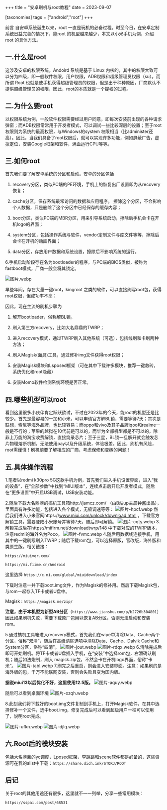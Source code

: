 +++
title = "安卓刷机与root教程"
date = 2023-09-07

[taxonomies]
tags = ["android","root"]
+++



前言 自安卓系统诞生以来，root 一直是玩机的必备过程。时至今日，在安卓定制系统日益完善的情况下，能root 的机型越来越少，本文以小米手机为例，介绍root 的具体方法。
<!-- more -->
## 一.什么是root

这涉及安卓的权限系统。Andoird 系统是基于 Linux 内核的，其中的权限大致可以分为四级，即一般软件权限，用户权限，ADB权限和超级管理员权限（su）。而所谓 Root 也就是使手机获得超级管理员的权限，但是出于种种原因，厂商默认不提供超级管理员的权限，因此，root的本质就是一个提权的过程。

## 二.为什么要root

以权限系统为例，一般软件权限需要经过用户同意，即每次安装前出现的各种请求弹窗；而ADB权限常常用于开发者模式，可以调试一些比较深层的设置；至于root权限则为系统的最高权限，与Windows的system 权限相当（比administer还高）。因此，当我们具备了root权限后，就可以实现许多功能，例如屏蔽广告，虚拟定位，安装Google框架和软件，满血运行CPU等等。

## 三.如何root

首先我们要了解安卓系统的分区和启动。安卓的分区包括

1. recovery分区，类似PC端的PE环境，手机上的恢复出厂设置即为从recovery恢复；

2. cache分区，保存系统最常访问的数据和应用程序。 擦除这个分区，不会影响个人数据，只是删除了这个分区中已经保存的缓存内容；

3. boot分区，类似PC端的MBR分区，用来引导系统启动，擦除后手机会卡在开机logo的界面；

4. system分区，包括操作系统与软件，vendor定制文件与库文件等等，擦除后会卡在开机的动画界面；

5. data分区，存放用户数据和系统设置，擦除后不影响系统的运行。

6.手机启动阶段存在名为bootloader的程序，与PC端的BIOS类似，被称为fastboot模式，厂商一般会将其锁定。

![图片.webp](https://pic.dich.ink/1/2024/03/06/65e8668fbcf26.webp)

早些年间，存在大量一键root，kingroot 之类的软件，可以直接刷写root包，获得root权限，但成功率不高；

因此，现在主流的刷机步骤为

1. 解开bootloader，俗称解BL锁。

2. 刷入第三方recovery，比如大名鼎鼎的TWRP；

3. 进入recovery模式，通过TWRP刷入其他系统（可选），包括线刷和卡刷两种方法；

4. 刷入Magisk(面具)工具，通过修补img文件获得root权限；

5. 安装Magisk模块和Lsposed框架（可在其中下载许多模块，推荐一键救砖，系统优化和root隐藏）

6. 安装Momo软件检测系统环境是否正常。

## 四.哪些机型可以root

看到这里很多小伙伴肯定跃跃欲试，不过在2023年的今天，能root的机型还是比较少。首先是最容易的一加和小米，可以申请官方解BL锁，需要等待7天；其次是联想，索尼等海外品牌，也比较容易；而oppo和vivo及其子品牌iqoo和realme一般是不行的；苹果的越狱在10代前是可以的，而华为全部机型都是不可以的，除非上万能的淘宝收费解锁，直接烧录芯片；至于三星，BL锁一旦解开就会触发芯片物理熔断机制，无法使用pay以及升级系统，体验极差。因此，刷机有风险，root需谨慎！刷机前要了解相应的厂商，考虑保修和变砖的问题！

## 五.具体操作流程

1.笔者以redmi k30pro 5G这款手机为例，首先我们进入手机设置界面，进入“我的设备”，在“全部参数”中找到“MIUI版本”，连续点击后开启开发者模式，随后在“更多设置”中开启USB调试，USB安装功能。

2.随后下载大名鼎鼎的搞机工具箱http://jamcz.com/ （由B站up主晨钟酱出品），里面具有许多功能，包括进入各个模式，无极调速等等：
![图片-hpcf.webp](https://pic.dich.ink/1/2024/03/06/65e86698787d4.webp)
然后我们进入小米官网https://www.miui.com/unlock/download.html ，下载官方解锁工具，需要登陆小米账号并等待7天，随后即可解锁。
![图片-cqty.webp](https://pic.dich.ink/1/2024/03/06/65e8669b6262e.webp)
3.解锁完成后在https://mifirm.net/downloadtwrp/148 中下载对应的TWRP版本，注意redmi的海外名为Poco。
![图片-fvmc.webp](https://pic.dich.ink/1/2024/03/06/65e8669970621.webp)
4.随后用数据线连接手机，用其中的一键刷写刷入TWRP；随后下载rom包，可以选择原版，官改版，海外版和类原生版。相关链接：

``https://miuiver.com/``

``https://mi.fiime.cn/Android``

这里选择 ``https://c.mi.com/global/miuidownload/index``

下载时注意一并下载boot.img文件，作为Magisk的修补用。然后下载Magisk包，与rom一起存入TF卡或者U盘中。

Magisk : ``https://magisk.me/zip/``

**注意，由于本机型为新型AB分区**（``https://www.jianshu.com/p/b2726b304801``） 因此如果刷机失败，需要下载原厂包用以恢复AB分区，否则无法启动和安装rom。

5.通过搞机工具箱进入recovery模式，首先我们在wipe中清除Data、Cache两个分区，俗称“双清”，随后在高级清除选项中清除Data、Cache、Dalvik Cache和System分区，俗称“四清”。
![图片-jout.webp](https://pic.dich.ink/1/2024/03/06/65e86697464e1.webp)
![图片-rdqx.webp](https://pic.dich.ink/1/2024/03/06/65e8669388775.webp)
6.清除完成后即可开始刷机。将TF卡或者U盘插入手机，在“安装”中选择rom包，右滑确认刷机；随后如法炮制，刷入 magisk.zip包，不然会卡在开机logo界面，俗称“卡米”。
![图片-tabl.webp](https://pic.dich.ink/1/2024/03/06/65e86692414a8.webp)
7.刷完之后重启，则会进入安装界面。注意：如果刷的是海外版的包，千万不能联网安装，否则会失败且变为国内版。

**据说miui13以后优化不好，这里使用12.5版。**
![图片-aquy.webp](https://pic.dich.ink/1/2024/03/06/65e8669b8dcb6.webp)

随后可以看到桌面环境
![图片-ozqh.webp](https://pic.dich.ink/1/2024/03/06/65e86694ddf8e.webp)

8.此刻我们将下载好的boot.img文件复制到手机上，打开Magisk软件，在其中选择修补一个文件，选中boot.img，修复完成后可以看到超级用户一栏可以使用了，说明root完成。

![图片-ufkn.webp](https://pic.dich.ink/1/2024/03/06/65e8669197f5b.webp)
![图片-djlq.webp](https://pic.dich.ink/1/2024/03/06/65e8669a36927.webp)
## 六.Root后的模块安装

包括大名鼎鼎的yc调度，Lposed框架，李跳跳和scene软件都是必备的，这些资源可在我的alist中下载：``https://share.dich.ink/STORJ/ROOT``

## 后记

关于root的其他用途还有很多，这里就不一一列举，分享一些常用模块：

``https://sspai.com/post/68531``

